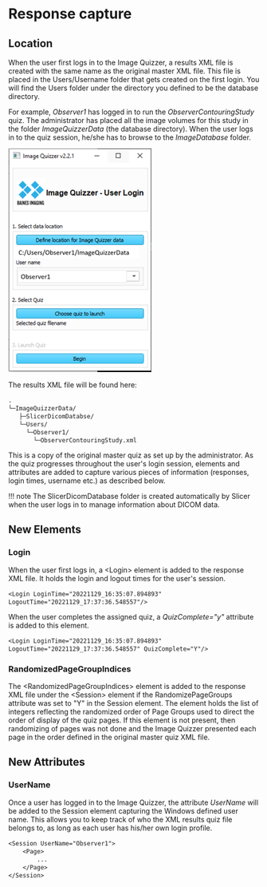 # Response capture

## Location

When the user first logs in to the Image Quizzer, a results XML file is created with the same
name as the original master XML file. This file is placed in the Users/Username folder that gets created on the first login. 
You will find the Users folder under the directory you defined to be the database directory.

For example, *Observer1* has logged in to run the *ObserverContouringStudy* quiz.
The administrator has placed all the image volumes for this study in the folder *ImageQuizzerData* (the database directory).
When the user logs in to the quiz session, he/she has to browse to the *ImageDatabase* folder.

![Login screen shot](assets/login-observer1.png)

The results XML file will be found here:

```
.
└─ImageQuizzerData/
   ├─SlicerDicomDatabse/
   └─Users/
     └─Observer1/
       └─ObserverContouringStudy.xml
```
	
This is a copy of the original master quiz as set up by the administrator.
As the quiz progresses throughout the user's login session, elements and attributes
are added to capture various pieces of information (responses, login times, username etc.)
as described below.

!!! note
    The SlicerDicomDatabase folder is created automatically by Slicer 
	when the user logs in to manage information about DICOM data.

## New Elements

### Login

When the user first logs in, a <Login\> element is added to the response XML file.
It holds the login and logout times for the user's session. 

```
<Login LoginTime="20221129_16:35:07.894893" LogoutTime="20221129_17:37:36.548557"/>
``` 

When the user completes the assigned quiz, a *QuizComplete="y"* attribute is added to this element.

```
<Login LoginTime="20221129_16:35:07.894893" LogoutTime="20221129_17:37:36.548557" QuizComplete="Y"/>
``` 

###  RandomizedPageGroupIndices

The <RandomizedPageGroupIndices\> element is added to the response XML file under the <Session\> element
if the RandomizePageGroups attribute was set to "Y" in the Session element. The
element holds the list of integers reflecting the randomized order of Page Groups used to direct the order of display of the quiz pages.
If this element is not present, then randomizing of pages was not done and the Image Quizzer
presented each page in the order defined in the original master quiz XML file.

## New Attributes

### UserName

Once a user has logged in to the Image Quizzer, the attribute _UserName_ will be added 
to the Session element
capturing the Windows defined user name. This allows you to keep track of who the XML
results quiz file belongs to, as long as each user has his/her own login profile.

```
<Session UserName="Observer1">
	<Page>
		...
	</Page>
</Session>
```

